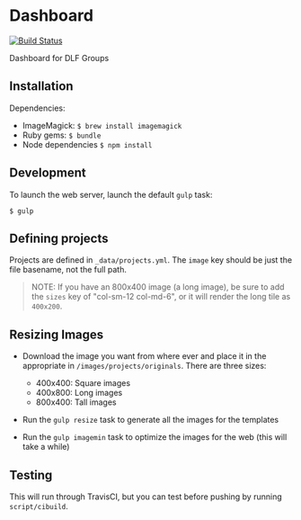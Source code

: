 # Dashboard

[![Build Status](https://travis-ci.org/clirdlf/dashboard.svg?branch=master)](https://travis-ci.org/clirdlf/dashboard)

Dashboard for DLF Groups

## Installation
Dependencies:

  * ImageMagick: `$ brew install imagemagick`
  * Ruby gems: `$ bundle`
  * Node dependencies `$ npm install`

## Development

To launch the web server, launch the default `gulp` task:

`$ gulp`

## Defining projects

Projects are defined in `_data/projects.yml`. The `image` key should be just the file basename, not the full path.

> NOTE: If you have an 800x400 image (a long image), be sure to add the `sizes` key of "col-sm-12 col-md-6", or it will render the long tile as `400x200`.

## Resizing Images

* Download the image you want from where ever and place it in the appropriate in `/images/projects/originals`. There are three sizes:

  - 400x400: Square images
  - 400x800: Long images
  - 800x400: Tall images

* Run the `gulp resize` task to generate all the images for the templates
* Run the `gulp imagemin` task to optimize the images for the web (this will take a while)

## Testing

This will run through TravisCI, but you can test before pushing by running `script/cibuild`.
